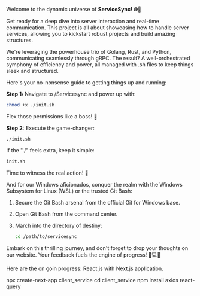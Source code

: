 Welcome to the dynamic universe of **ServiceSync! 🌐🚀**

Get ready for a deep dive into server interaction and real-time communication. This project is all about showcasing how to handle server services, allowing you to kickstart robust projects and build amazing structures.

We're leveraging the powerhouse trio of Golang, Rust, and Python, communicating seamlessly through gRPC. The result? A well-orchestrated symphony of efficiency and power, all managed with .sh files to keep things sleek and structured.

Here's your no-nonsense guide to getting things up and running:

**Step 1:** Navigate to /Servicesync and power up with:
   ```bash
   chmod +x ./init.sh
   ```
   Flex those permissions like a boss! 💪

**Step 2:** Execute the game-changer:
   ```bash
   ./init.sh
   ```
   If the "./" feels extra, keep it simple:
   ```bash
   init.sh
   ```
   Time to witness the real action! 🚀

And for our Windows aficionados, conquer the realm with the Windows Subsystem for Linux (WSL) or the trusted Git Bash:

1. Secure the Git Bash arsenal from the official Git for Windows base.

2. Open Git Bash from the command center.

3. March into the directory of destiny:
   ```bash
   cd /path/to/servicesync
   ```

Embark on this thrilling journey, and don't forget to drop your thoughts on our website. Your feedback fuels the engine of progress! 🚀💻✨

Here are the on goin progress:
React.js with Next.js application.

npx create-next-app client_service
cd client_service
npm install axios react-query

